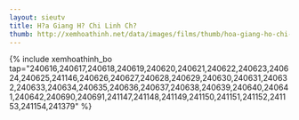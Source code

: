 ```yaml
---
layout: sieutv
title: H?a Giang H? Chi Linh Ch?
thumb: http://xemhoathinh.net/data/images/films/thumb/hoa-giang-ho-chi-linh-chu-hoa-giang-ho-chi-linh-chu-2015.jpg
---
```

{% include xemhoathinh_bo tap="240616,240617,240618,240619,240620,240621,240622,240623,240624,240625,241146,240626,240627,240628,240629,240630,240631,240632,240633,240634,240635,240636,240637,240638,240639,240640,240641,240642,240690,240691,241147,241148,241149,241150,241151,241152,241153,241154,241379" %} 
